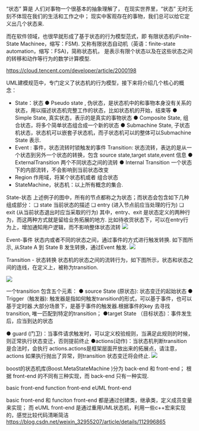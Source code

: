 
“状态” 算是 人们对事物一个很基本的抽象理解了，
在现实世界里，“状态” 无时无刻不体现在我们的生活和工作之中；
现实中客观存在的事物，我们总可以给它定义出几个状态来.

而在软件领域，也很早就形成了基于状态的行为模型范式，即 有限状态机(Finite-State Machinee，缩写：FSM).
又称有限状态自动机（英语：finite-state automation，缩写：FSA)，简称状态机，
是表示有限个状态以及在这些状态之间的转移和动作等行为的数学计算模型.

https://cloud.tencent.com/developer/article/2000198

UML建模规范中，专门定义了状态机的行为模型，接下来将介绍几个核心的概念：

- State：状态
 ● Pseudo state , 伪状态，是状态机中的和事物本身没有关系的状态，用以描述状态机完整工作的状态，比如状态机的开始，结束等
 ● Simple State, 真实状态，表示的是真实的事物状态
 ● Composite State, 组合状态，将多个简单状态组合成一个新的状态
 ● Submachine State, 子状态机状态，状态机可以嵌套子状态机，而子状态机可以的整体可以Submachine State 表示.
- Event : 事件，状态流转时锁触发的事件
Transition: 状态流转，表达的是从一个状态到另外一个状态的转换，包含 source state,target state,event 信息
 ● ExternalTransition 两个不同状态之间的流转
 ● Internal Transition 一个状态下的内部流转，不会影响到当前状态改变
- Region 作用域，将某个状态机或者 组合状态
- StateMachine，状态机：以上所有概念的集合.

State-状态
上述例子的图中，所有的节点都称之为状态；而状态会包含如下几种组成部分：
 ❏ state 当前状态的描述
 ❏ entry (进入节点前应当处理的行为)
 ❏ exit (从当前状态退出时应当采取的行为)
 其中，entry、exit 是状态定义的两种行为，而这两种方式就是留给业务拓展的地方.
 比如待收货状态下，可以在entry行为上，增加通知用户逻辑，而不影响整体状态流转
![](https://ask.qcloudimg.com/http-save/yehe-2562698/c3336810660280313e38c4073ad6052c.png)

 Event-事件
状态内或者不同的状态之间，通过事件的方式进行触发转换.
如下图所示, 从State A 到 State B 发生转换，通过Event 触发.
![](https://ask.qcloudimg.com/http-save/yehe-2562698/401674798bea8657d7b6256ed72b9f4b.png)


 Transition - 状态转换
状态机的状态之间的流转行为，如下图所示，状态和状态之间的连线，在定义上，被称为transition.

![](https://ask.qcloudimg.com/http-save/yehe-2562698/5fc22f1290d3d14a72f79b82d8c4e47e.png)

一个transition 包含五个元素：
 ● source State (原状态): 状态变迁的起始状态
 ● Trigger（触发器): 触发器是指如何触发transition的形式，可以基于事件，也可以基于定时器.大部分场景下，是基于事件的触发器.根据事件的key 去寻找 transition, 唯一匹配到特定的transition；
 ●target State （目标状态)：事件发生后，应当到达的状态

● guard (门卫)：当事件请求触发时，可以定义校验规则，当满足此规则的时候，则正常执行状态变迁，否则提前终止
 ●actions(动作)：当状态机判断transition 是合法时，会执行 actions.actions是框架层面开放出来的拓展点，请注意，actions 如果执行抛出了异常，则transition 状态变迁将会终止.
 ![](https://ask.qcloudimg.com/http-save/yehe-2562698/bda7706cb263b26b669b49431bc846ff.png)


boost的状态机库(Boost.MetaStateMachine )分为 back-end 和 front-end；
根据 front-end 的不同有三种实现，而 back-end 只有一种实现.

basic front-end
function front-end
eUML front-end

basic front-end 和 funciton front-end 都是通过创建类，继承类，定义成员变量来实现；
而 eUML front-end 是通过重用UML状态机，利用一些c++宏来实现的，感觉比较代码清晰简洁
https://blog.csdn.net/weixin_32955207/article/details/112996865